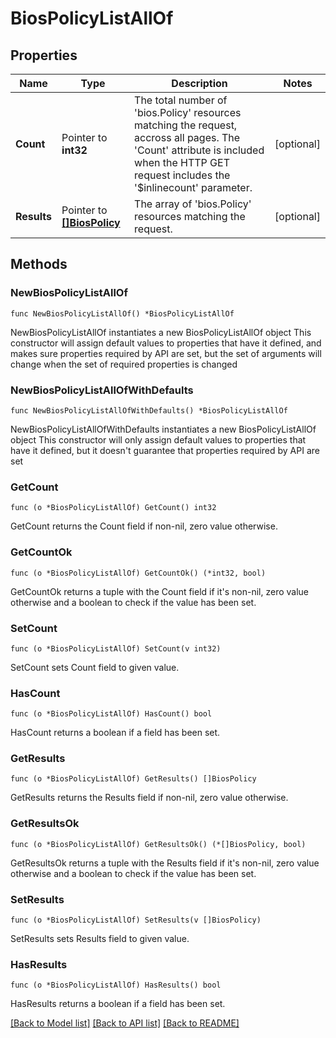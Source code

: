 # BiosPolicyListAllOf

## Properties

Name | Type | Description | Notes
------------ | ------------- | ------------- | -------------
**Count** | Pointer to **int32** | The total number of &#39;bios.Policy&#39; resources matching the request, accross all pages. The &#39;Count&#39; attribute is included when the HTTP GET request includes the &#39;$inlinecount&#39; parameter. | [optional] 
**Results** | Pointer to [**[]BiosPolicy**](bios.Policy.md) | The array of &#39;bios.Policy&#39; resources matching the request. | [optional] 

## Methods

### NewBiosPolicyListAllOf

`func NewBiosPolicyListAllOf() *BiosPolicyListAllOf`

NewBiosPolicyListAllOf instantiates a new BiosPolicyListAllOf object
This constructor will assign default values to properties that have it defined,
and makes sure properties required by API are set, but the set of arguments
will change when the set of required properties is changed

### NewBiosPolicyListAllOfWithDefaults

`func NewBiosPolicyListAllOfWithDefaults() *BiosPolicyListAllOf`

NewBiosPolicyListAllOfWithDefaults instantiates a new BiosPolicyListAllOf object
This constructor will only assign default values to properties that have it defined,
but it doesn't guarantee that properties required by API are set

### GetCount

`func (o *BiosPolicyListAllOf) GetCount() int32`

GetCount returns the Count field if non-nil, zero value otherwise.

### GetCountOk

`func (o *BiosPolicyListAllOf) GetCountOk() (*int32, bool)`

GetCountOk returns a tuple with the Count field if it's non-nil, zero value otherwise
and a boolean to check if the value has been set.

### SetCount

`func (o *BiosPolicyListAllOf) SetCount(v int32)`

SetCount sets Count field to given value.

### HasCount

`func (o *BiosPolicyListAllOf) HasCount() bool`

HasCount returns a boolean if a field has been set.

### GetResults

`func (o *BiosPolicyListAllOf) GetResults() []BiosPolicy`

GetResults returns the Results field if non-nil, zero value otherwise.

### GetResultsOk

`func (o *BiosPolicyListAllOf) GetResultsOk() (*[]BiosPolicy, bool)`

GetResultsOk returns a tuple with the Results field if it's non-nil, zero value otherwise
and a boolean to check if the value has been set.

### SetResults

`func (o *BiosPolicyListAllOf) SetResults(v []BiosPolicy)`

SetResults sets Results field to given value.

### HasResults

`func (o *BiosPolicyListAllOf) HasResults() bool`

HasResults returns a boolean if a field has been set.


[[Back to Model list]](../README.md#documentation-for-models) [[Back to API list]](../README.md#documentation-for-api-endpoints) [[Back to README]](../README.md)


